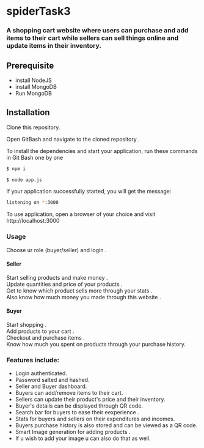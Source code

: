 # spiderTask3
### A shopping cart website where users can purchase and add items to their cart while sellers can sell things online and update items in their inventory.
## Prerequisite 

* install NodeJS
* install MongoDB
* Run MongoDB
## Installation
Clone this repository.  

Open GitBash and navigate to the cloned repository .  

To install the dependencies and start your application, run these commands in Git Bash one by one

```bash 
$ npm i
```
```bash 
$ node app.js
```
If your application successfully started, you will get the message:

```bash 
listening on *:3000
```
To use application, open a browser of your choice and visit http://localhost:3000
### Usage
Choose ur role (buyer/seller) and login . 
#### Seller
Start selling products and make money .  
Update quantities and price of your products .  
Get to know which product sells more through your stats .  
Also know how much money you made through this website . 

#### Buyer
Start shopping .  
Add products to your cart .  
Checkout and purchase items .  
Know how much you spent on products through your purchase history.  

### Features include: 
* Login authenticated. 
* Password salted and hashed. 
* Seller and Buyer dashboard. 
* Buyers can add/remove items to their cart. 
* Sellers can update their product's price and their inventory. 
* Buyer's details can be displayed through QR code. 
* Search bar for buyers to ease their eexperience . 
* Stats for buyers and sellers on their expenditures and incomes. 
* Buyers purchase history is also stored and can be viewed as a QR code. 
* Smart Image generation for adding products .
* If u wish to add your image u can also do that as well.
